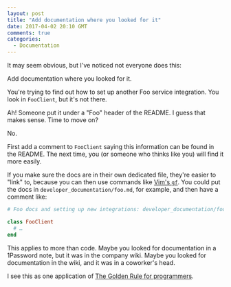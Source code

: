 ```yaml
---
layout: post
title: "Add documentation where you looked for it"
date: 2017-04-02 20:10 GMT
comments: true
categories:
  - Documentation
---
```


It may seem obvious, but I've noticed not everyone does this:

Add documentation where you looked for it.

You're trying to find out how to set up another Foo service integration. You look in `FooClient`, but it's not there.

Ah! Someone put it under a "Foo" header of the README. I guess that makes sense. Time to move on?

No.

First add a comment to `FooClient` saying this information can be found in the README. The next time, you (or someone who thinks like you) will find it more easily.

If you make sure the docs are in their own dedicated file, they're easier to "link" to, because you can then use commands like [Vim's `gf`](http://vim.wikia.com/wiki/Open_file_under_cursor). You could put the docs in `developer_documentation/foo.md`, for example, and then have a comment like:

``` ruby foo_client.rb linenos:false
# Foo docs and setting up new integrations: developer_documentation/foo.md

class FooClient
  # …
end
```

This applies to more than code. Maybe you looked for documentation in a 1Password note, but it was in the company wiki. Maybe you looked for documentation in the wiki, and it was in a coworker's head.

I see this as one application of [The Golden Rule for programmers](/2014/07/golden-rule/).
